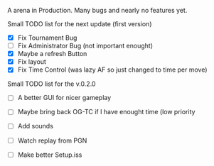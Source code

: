 A arena in Production. Many bugs and nearly no features yet.

Small TODO list for the next update (first version)
- [X] Fix Tournament Bug 
- [ ] Fix Administrator Bug (not important enought)
- [X] Maybe a refresh Button
- [X] Fix layout
- [X] Fix Time Control (was lazy AF so just changed to time per move)

Small TODO list for the v.0.2.0
- [ ] A better GUI for nicer gameplay
- [ ] Maybe bring back OG-TC if I have enought time (low priority
- [ ] Add sounds
- [ ] Watch replay from PGN
- [ ] Make better Setup.iss


